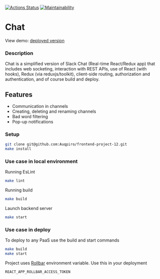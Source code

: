 [![Actions Status](https://github.com/Auqpiro/frontend-project-12/workflows/hexlet-check/badge.svg)](https://github.com/Auqpiro/frontend-project-12/actions)
[![Maintainability](https://api.codeclimate.com/v1/badges/7339edd6a66ae6cfbfd4/maintainability)](https://codeclimate.com/github/Auqpiro/frontend-project-12/maintainability)

# Chat

View demo: [deployed version](https://chat-project-hexlet.up.railway.app/)

### Description
Chat is a simplified version of Slack Chat (Real-time React/Redux app) that includes web socketing, interaction with REST APIs, use of React (with hooks), Redux (via reduxjs/toolkit), client-side routing, authorization and authentication, and of course build and deploy.

## Features

- Communication in channels
- Creating, deleting and renaming channels
- Bad word filtering
- Pop-up notifications

### Setup
```bash
git clone git@github.com:Auqpiro/frontend-project-12.git
make install
```

### Use case in local environment

Running EsLint
```bash
make lint
```
Running build
```bash
make build
```
Launch backend server
```bash
make start
```

### Use case in deploy

To deploy to any PaaS use the build and start commands
```bash
make build
make start
```
Project uses [Rollbar](https://rollbar.com/) environment variable. Use this in your deployment
```bash
REACT_APP_ROLLBAR_ACCESS_TOKEN
```
